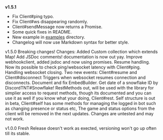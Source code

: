 **v1.5.1**
- Fix Client#ping typo.
- Fix Client#ws disappearing randomly.
- Client#sendMessage now returns a Promise.
- Some quick fixes in README.
- New example in [examples](https://github.com/freetnt5852/discord-tnt/blob/master/examples) directory.
- Changelog will now use Markdown syntax for better style.

v1.5.0
Breaking changes!
Changes:
Added Custom collection which extends Map!
Add JSDoc comments! documentation is now out yay.
Improve webhookclient, added jsdoc and now using promises.
Resume handling.
Now its possible to check ping/websocket latency with Client#ping.
Handling websocket closing.
Two new events: Client#resume and Client#disconnect
Triggers when websocket resumes connection and disconnects.
Document and fix EmbedBuilder.
Get date of a snowflake ID by DiscordTNT#Snowflake!
RestMethods out, will be used with the library for simplier access to request methods, though its documented and you can use it as well if you know what your doing, Client#rest.
Self structure is out in beta, Client#self has some methods for managing the logged in bot such as changing presence or status etc, The game and status options from the client will be removed in the next updates.
Changes are untested and may not work.

v1.0.0
Fresh Release doesn't work as exected, versioning won't go up often till its stable.
